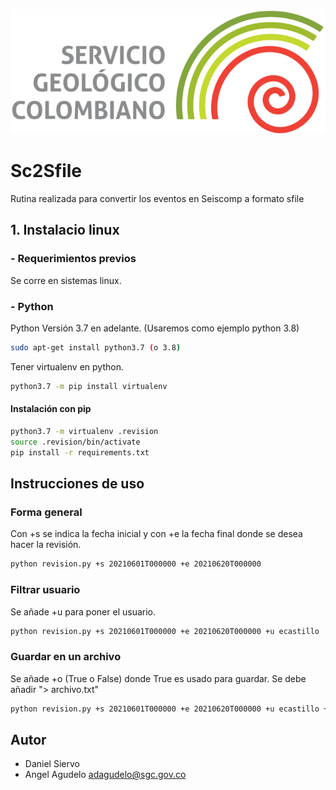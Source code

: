 ![SGC](images/sgc_logo.png)<!-- .element width="700"-->

# Sc2Sfile 


Rutina realizada para convertir los eventos en Seiscomp a formato sfile  

## 1. Instalacio linux

### - Requerimientos previos
Se corre en sistemas linux.

### - Python
Python Versión 3.7 en adelante. (Usaremos como ejemplo python 3.8)
```bash
sudo apt-get install python3.7 (o 3.8)
```

Tener virtualenv en python.
```bash
python3.7 -m pip install virtualenv
```

#### Instalación con pip 
```bash
python3.7 -m virtualenv .revision
source .revision/bin/activate
pip install -r requirements.txt
```

## Instrucciones de uso

### Forma general
Con +s se indica la fecha inicial y con +e la fecha final donde se desea hacer la revisión.
```bash
python revision.py +s 20210601T000000 +e 20210620T000000
```
### Filtrar usuario
Se añade +u para poner el usuario.
```bash
python revision.py +s 20210601T000000 +e 20210620T000000 +u ecastillo
```

### Guardar en un archivo
Se añade +o (True o False) donde True es usado para guardar. Se debe añadir "> archivo.txt"
```bash
python revision.py +s 20210601T000000 +e 20210620T000000 +u ecastillo +o True > archivo.txt
```


## Autor

- Daniel Siervo 
- Angel Agudelo adagudelo@sgc.gov.co

